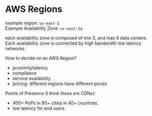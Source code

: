# AWS Regions 

example region: `us-east-1`  
Example Availability Zone: `us-east-1a`  

each availability zone is composed of min 3, and max 6 data centers.  
Each availability zone is connected by high bandwidth low latency networks.  

How to decide on an AWS Region?
- proximity/latency 
- compliance
- service availability 
- pricing: different regions have different prices

Points of Presence (I think these are CDNs):
- 400+ PoPs in 90+ cities in 40+ countries. 
- low latency for end users  


